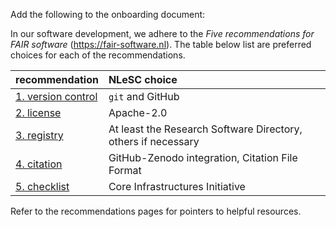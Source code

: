 Add the following to the onboarding document:

In our software development, we adhere to the _Five recommendations for FAIR
software_ (https://fair-software.nl). The table below list are preferred choices
for each of the recommendations. 

| recommendation | NLeSC choice |
|:-|:-|
| [1. version control](https://fair-software.nl/recommendations/repository) | ``git`` and GitHub |
| [2. license](https://fair-software.nl/recommendations/license) | Apache-2.0 |
| [3. registry](https://fair-software.nl/recommendations/registry) | At least the Research Software Directory, others if necessary |
| [4. citation](https://fair-software.nl/recommendations/citation) | GitHub-Zenodo integration, Citation File Format | 
| [5. checklist](https://fair-software.nl/recommendations/checklist) | Core Infrastructures Initiative |

Refer to the recommendations pages for pointers to helpful resources.


